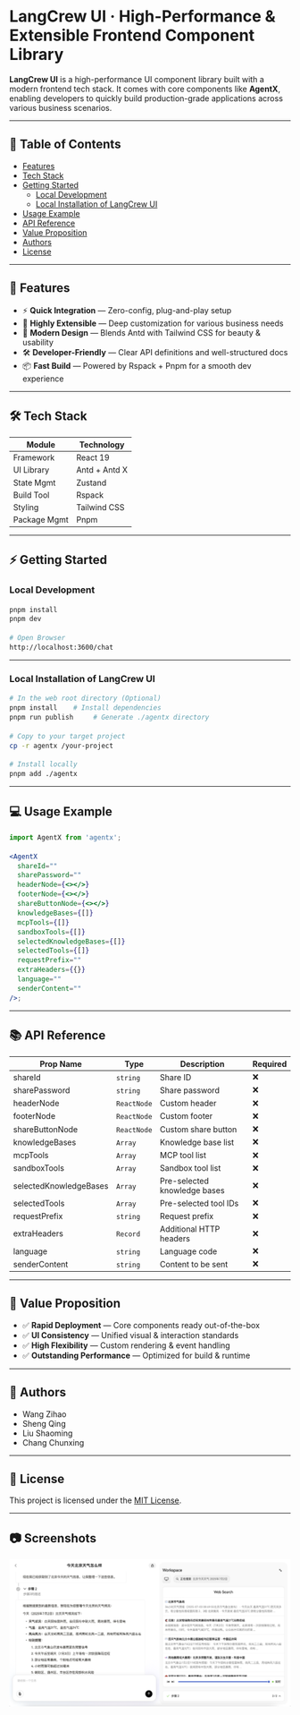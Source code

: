 # LangCrew UI · High-Performance & Extensible Frontend Component Library

**LangCrew UI** is a high-performance UI component library built with a modern frontend tech stack.
It comes with core components like **AgentX**, enabling developers to quickly build production-grade applications across various business scenarios.

---

## 📖 Table of Contents

- [Features](#-features)
- [Tech Stack](#-tech-stack)
- [Getting Started](#-getting-started)
  - [Local Development](#local-development)
  - [Local Installation of LangCrew UI](#local-installation-of-langcrew-ui)
- [Usage Example](#-usage-example)
- [API Reference](#-api-reference)
- [Value Proposition](#-value-proposition)
- [Authors](#-authors)
- [License](#-license)

---

## 🚀 Features

- ⚡ **Quick Integration** — Zero-config, plug-and-play setup
- 🧩 **Highly Extensible** — Deep customization for various business needs
- 🎨 **Modern Design** — Blends Antd with Tailwind CSS for beauty & usability
- 🛠 **Developer-Friendly** — Clear API definitions and well-structured docs
- 📦 **Fast Build** — Powered by Rspack + Pnpm for a smooth dev experience

---

## 🛠 Tech Stack

| Module       | Technology    |
| ------------ | ------------- |
| Framework    | React 19      |
| UI Library   | Antd + Antd X |
| State Mgmt   | Zustand       |
| Build Tool   | Rspack        |
| Styling      | Tailwind CSS  |
| Package Mgmt | Pnpm          |

---

## ⚡ Getting Started

### Local Development

```bash
pnpm install
pnpm dev

# Open Browser
http://localhost:3600/chat
```

---

### Local Installation of LangCrew UI

```bash
# In the web root directory (Optional)
pnpm install    # Install dependencies
pnpm run publish     # Generate ./agentx directory

# Copy to your target project
cp -r agentx /your-project

# Install locally
pnpm add ./agentx
```

---

## 💻 Usage Example

```jsx
import AgentX from 'agentx';

<AgentX
  shareId=""
  sharePassword=""
  headerNode={<></>}
  footerNode={<></>}
  shareButtonNode={<></>}
  knowledgeBases={[]}
  mcpTools={[]}
  sandboxTools={[]}
  selectedKnowledgeBases={[]}
  selectedTools={[]}
  requestPrefix=""
  extraHeaders={{}}
  language=""
  senderContent=""
/>;
```

---

## 📚 API Reference

| Prop Name              | Type          | Description                  | Required |
| ---------------------- | ------------- | ---------------------------- | -------- |
| shareId                | `string`      | Share ID                     | ❌       |
| sharePassword          | `string`      | Share password               | ❌       |
| headerNode             | `ReactNode`   | Custom header                | ❌       |
| footerNode             | `ReactNode`   | Custom footer                | ❌       |
| shareButtonNode        | `ReactNode`   | Custom share button          | ❌       |
| knowledgeBases         | `Array`       | Knowledge base list          | ❌       |
| mcpTools               | `Array`       | MCP tool list                | ❌       |
| sandboxTools           | `Array`       | Sandbox tool list            | ❌       |
| selectedKnowledgeBases | `Array`       | Pre-selected knowledge bases | ❌       |
| selectedTools          | `Array`       | Pre-selected tool IDs        | ❌       |
| requestPrefix          | `string`      | Request prefix               | ❌       |
| extraHeaders           | `Record`      | Additional HTTP headers      | ❌       |
| language               | `string`      | Language code                | ❌       |
| senderContent          | `string`      | Content to be sent           | ❌       |

---

## 🌟 Value Proposition

- ✅ **Rapid Deployment** — Core components ready out-of-the-box
- ✅ **UI Consistency** — Unified visual & interaction standards
- ✅ **High Flexibility** — Custom rendering & event handling
- ✅ **Outstanding Performance** — Optimized for build & runtime

---

## 👥 Authors

- Wang Zihao
- Sheng Qing
- Liu Shaoming
- Chang Chunxing

---

## 📄 License

This project is licensed under the [MIT License](https://chatgpt.com/c/LICENSE).

---

## 📷 Screenshots

<img src="./src/assets/docs/screenshot.png" alt="">
